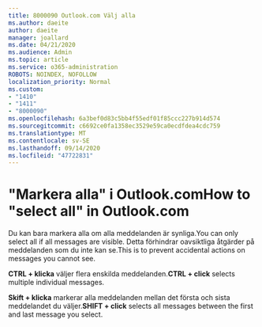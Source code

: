 ```yaml
---
title: 8000090 Outlook.com Välj alla
ms.author: daeite
author: daeite
manager: joallard
ms.date: 04/21/2020
ms.audience: Admin
ms.topic: article
ms.service: o365-administration
ROBOTS: NOINDEX, NOFOLLOW
localization_priority: Normal
ms.custom:
- "1410"
- "1411"
- "8000090"
ms.openlocfilehash: 6a3bef0d83c5bb4f55edf01f85ccc227b914d574
ms.sourcegitcommit: c6692ce0fa1358ec3529e59ca0ecdfdea4cdc759
ms.translationtype: MT
ms.contentlocale: sv-SE
ms.lasthandoff: 09/14/2020
ms.locfileid: "47722831"
---
```

# <a name="how-to-select-all-in-outlookcom"></a><span data-ttu-id="55963-102">"Markera alla" i Outlook.com</span><span class="sxs-lookup"><span data-stu-id="55963-102">How to "select all" in Outlook.com</span></span>

<span data-ttu-id="55963-103">Du kan bara markera alla om alla meddelanden är synliga.</span><span class="sxs-lookup"><span data-stu-id="55963-103">You can only select all if all messages are visible.</span></span> <span data-ttu-id="55963-104">Detta förhindrar oavsiktliga åtgärder på meddelanden som du inte kan se.</span><span class="sxs-lookup"><span data-stu-id="55963-104">This is to prevent accidental actions on messages you cannot see.</span></span>

<span data-ttu-id="55963-105">**CTRL + klicka** väljer flera enskilda meddelanden.</span><span class="sxs-lookup"><span data-stu-id="55963-105">**CTRL + click** selects multiple individual messages.</span></span>

<span data-ttu-id="55963-106">**Skift + klicka** markerar alla meddelanden mellan det första och sista meddelandet du väljer.</span><span class="sxs-lookup"><span data-stu-id="55963-106">**SHIFT + click** selects all messages between the first and last message you select.</span></span>